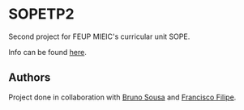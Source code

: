 # SOPETP2
Second project for FEUP MIEIC's curricular unit SOPE.

Info can be found [here](SOPE_Trabalho2_v07.pdf).

## Authors
Project done in collaboration with [Bruno Sousa](https://github.com/Rekicho) and [Francisco Filipe](https://github.com/CiscoFrisco).
